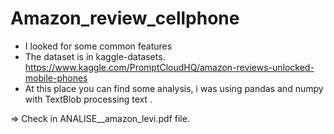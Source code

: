 # Amazon_review_cellphone
- I looked for some common features 
- The dataset is in kaggle-datasets. https://www.kaggle.com/PromptCloudHQ/amazon-reviews-unlocked-mobile-phones
- At this place you can find some analysis, i was using pandas and numpy with TextBlob processing text .

=> Check in ANALISE__amazon_levi.pdf file.
